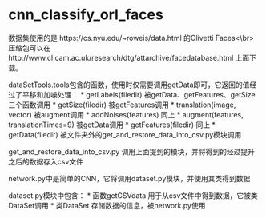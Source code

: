 # cnn_classify_orl_faces
<p>数据集使用的是 https://cs.nyu.edu/~roweis/data.html 的Olivetti Faces<\br>压缩包可以在http://www.cl.cam.ac.uk/research/dtg/attarchive/facedatabase.html 上面下载。

<p>dataSetTools.tools包含的函数，使用时仅需要调用getData即可，它返回的值经过了平移和加噪处理：
* getLabels(filedir) 被getData、getFeatures、getSize三个函数调用
* getSize(filedir) 被getFeatures调用
* translation(image, vector) 被augment调用
* addNoises(features) 同上
* augment(features, translationTimes=9) 被getData调用
* getFeatures(filedir) 同上
* getData(filedir) 被文件夹外的get_and_restore_data_into_csv.py模块调用
<p>get_and_restore_data_into_csv.py 调用上面提到的模块，并将得到的经过提升之后的数据存入csv文件
<p>network.py中是简单的CNN，它将调用dataset.py模块，并使用其类得到数据
<p>dataset.py模块中包含：
* 函数getCSVdata 用于从csv文件中得到数据，它被类DataSet调用
* 类DataSet 存储数据的信息，被network.py使用
